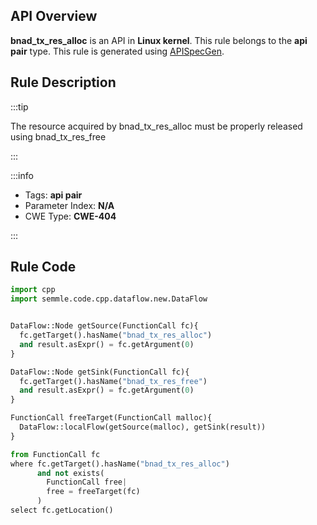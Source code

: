 ---
---


## API Overview
**bnad_tx_res_alloc** is an API in **Linux kernel**. This rule belongs to the **api pair** type. This rule is generated using [APISpecGen](../../tools/APISpecGen).
## Rule Description

:::tip

The resource acquired by bnad_tx_res_alloc must be properly released using bnad_tx_res_free

:::

:::info

- Tags: **api pair**
- Parameter Index: **N/A**
- CWE Type: **CWE-404**

:::

## Rule Code
```python
import cpp
import semmle.code.cpp.dataflow.new.DataFlow


DataFlow::Node getSource(FunctionCall fc){
  fc.getTarget().hasName("bnad_tx_res_alloc")
  and result.asExpr() = fc.getArgument(0)
}

DataFlow::Node getSink(FunctionCall fc){
  fc.getTarget().hasName("bnad_tx_res_free")
  and result.asExpr() = fc.getArgument(0)
}

FunctionCall freeTarget(FunctionCall malloc){
  DataFlow::localFlow(getSource(malloc), getSink(result))
}

from FunctionCall fc
where fc.getTarget().hasName("bnad_tx_res_alloc")
      and not exists(
        FunctionCall free| 
        free = freeTarget(fc)
      )
select fc.getLocation()

    
```